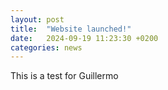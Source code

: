 ```yaml
---
layout: post
title:  "Website launched!"
date:   2024-09-19 11:23:30 +0200
categories: news
---
```


This is a test for Guillermo
